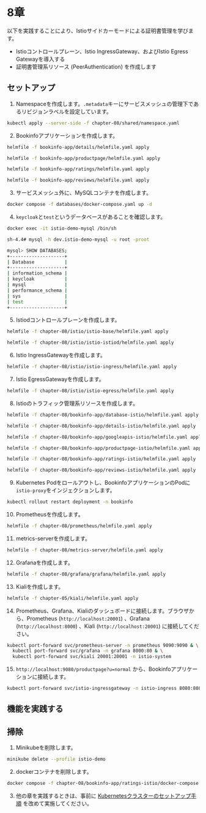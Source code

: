 # 8章

以下を実践することにより、Istioサイドカーモードによる証明書管理を学びます。

- Istioコントロールプレーン、Istio IngressGateway、およびIstio Egress Gatewayを導入する
- 証明書管理系リソース (PeerAuthentication) を作成します

## セットアップ

1. Namespaceを作成します。`.metadata`キーにサービスメッシュの管理下であるリビジョンラベルを設定しています。

```bash
kubectl apply --server-side -f chapter-08/shared/namespace.yaml
```

2. Bookinfoアプリケーションを作成します。

```bash
helmfile -f bookinfo-app/details/helmfile.yaml apply

helmfile -f bookinfo-app/productpage/helmfile.yaml apply

helmfile -f bookinfo-app/ratings/helmfile.yaml apply

helmfile -f bookinfo-app/reviews/helmfile.yaml apply
```

3. サービスメッシュ外に、MySQLコンテナを作成します。

```bash
docker compose -f databases/docker-compose.yaml up -d
```

4. `keycloak`と`test`というデータベースがあることを確認します。

```bash
docker exec -it istio-demo-mysql /bin/sh

sh-4.4# mysql -h dev.istio-demo-mysql -u root -proot

mysql> SHOW DATABASES;
+--------------------+
| Database           |
+--------------------+
| information_schema |
| keycloak           |
| mysql              |
| performance_schema |
| sys                |
| test               |
+--------------------+
```

5. Istiodコントロールプレーンを作成します。

```bash
helmfile -f chapter-08/istio/istio-base/helmfile.yaml apply

helmfile -f chapter-08/istio/istio-istiod/helmfile.yaml apply
```

6. Istio IngressGatewayを作成します。

```bash
helmfile -f chapter-08/istio/istio-ingress/helmfile.yaml apply
```

7. Istio EgressGatewayを作成します。

```bash
helmfile -f chapter-08/istio/istio-egress/helmfile.yaml apply
```

8. Istioのトラフィック管理系リソースを作成します。

```bash
helmfile -f chapter-08/bookinfo-app/database-istio/helmfile.yaml apply

helmfile -f chapter-08/bookinfo-app/details-istio/helmfile.yaml apply

helmfile -f chapter-08/bookinfo-app/googleapis-istio/helmfile.yaml apply

helmfile -f chapter-08/bookinfo-app/productpage-istio/helmfile.yaml apply

helmfile -f chapter-08/bookinfo-app/ratings-istio/helmfile.yaml apply

helmfile -f chapter-08/bookinfo-app/reviews-istio/helmfile.yaml apply
```

9. Kubernetes Podをロールアウトし、BookinfoアプリケーションのPodに`istio-proxy`をインジェクションします。

```bash
kubectl rollout restart deployment -n bookinfo
```

10. Prometheusを作成します。

```bash
helmfile -f chapter-08/prometheus/helmfile.yaml apply
```

11. metrics-serverを作成します。

```bash
helmfile -f chapter-08/metrics-server/helmfile.yaml apply
```

12. Grafanaを作成します。

```bash
helmfile -f chapter-08/grafana/grafana/helmfile.yaml apply
```

13. Kialiを作成します。

```bash
helmfile -f chapter-05/kiali/helmfile.yaml apply
```

14. Prometheus、Grafana、Kialiのダッシュボードに接続します。ブラウザから、Prometheus (`http://localhost:20001`) 、Grafana (`http://localhost:8000`) 、Kiali (`http://localhost:20001`) に接続してください。

```bash
kubectl port-forward svc/prometheus-server -n prometheus 9090:9090 & \
  kubectl port-forward svc/grafana -n grafana 8000:80 & \
  kubectl port-forward svc/kiali 20001:20001 -n istio-system
```

15. `http://localhost:9080/productpage?u=normal` から、Bookinfoアプリケーションに接続します。

```bash
kubectl port-forward svc/istio-ingressgateway -n istio-ingress 8080:8080 9080:9080
```

## 機能を実践する

## 掃除

1. Minikubeを削除します。

```bash
minikube delete --profile istio-demo
```

2. dockerコンテナを削除します。

```bash
docker compose -f chapter-08/bookinfo-app/ratings-istio/docker-compose.yaml down --rmi all --volumes --remove-orphans
```

3. 他の章を実践するときは、事前に [Kubernetesクラスターのセットアップ手順](../README.md) を改めて実施してください。
